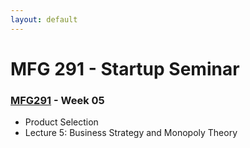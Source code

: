 ```yaml
---
layout: default
---
```


# MFG 291 - Startup Seminar

### [MFG291](../) - Week 05

- Product Selection
- Lecture 5: Business Strategy and Monopoly Theory